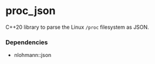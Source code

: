 # proc_json
C++20 library to parse the Linux `/proc` filesystem as JSON.

### Dependencies
* nlohmann::json
